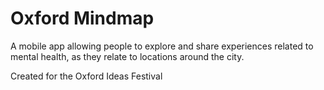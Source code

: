 # Oxford Mindmap
A mobile app allowing people to explore and share experiences related to mental health, as they relate to locations around the city.

Created for the Oxford Ideas Festival
